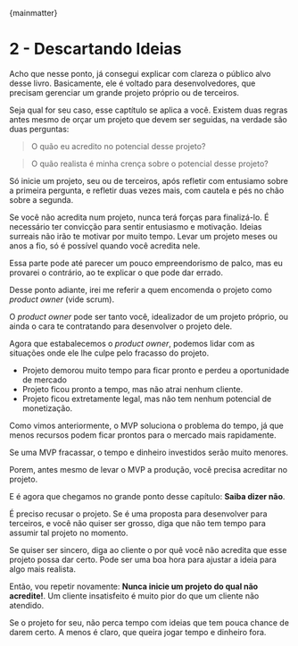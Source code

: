 {mainmatter}

# 2 - Descartando Ideias

Acho que nesse ponto, já consegui explicar com clareza o público alvo desse livro.
Basicamente, ele é voltado para desenvolvedores, que precisam gerenciar
um grande projeto próprio ou de terceiros.

Seja qual for seu caso, esse captítulo se aplica a você. Existem duas regras antes mesmo de orçar um projeto 
que devem ser seguidas, na verdade são duas perguntas:

> O quão eu acredito no potencial desse projeto?

> O quão realista é minha crença sobre o potencial desse projeto?

Só inicie um projeto, seu ou de terceiros, após refletir com entusiamo sobre a primeira pergunta, 
e refletir duas vezes mais, com cautela e pés no chão sobre a segunda.

Se você não acredita num projeto, nunca terá forças para finalizá-lo. É necessário ter convicção para
sentir entusiasmo e motivação. Ideias surreais não irão te motivar por muito tempo. Levar um projeto meses
ou anos a fio, só é possível quando você acredita nele.

Essa parte pode até parecer um pouco empreendorismo de palco, 
mas eu provarei o contrário, ao te explicar o que pode dar errado.

Desse ponto adiante, irei me referir a quem encomenda o projeto como *product owner* (vide scrum).

O *product owner* pode ser tanto você, idealizador de um projeto próprio, ou ainda o cara te contratando para desenvolver o projeto dele.

Agora que estabalecemos o *product owner*, podemos lidar com as situações onde ele lhe culpe pelo fracasso do projeto.

- Projeto demorou muito tempo para ficar pronto e perdeu a oportunidade de mercado
- Projeto ficou pronto a tempo, mas não atrai nenhum cliente.
- Projeto ficou extretamente legal, mas não tem nenhum potencial de monetização.

Como vimos anteriormente, o MVP soluciona o problema do tempo, já que menos
recursos podem ficar prontos para o mercado mais rapidamente.

Se uma MVP fracassar, o tempo e dinheiro investidos serão muito menores.

Porem, antes mesmo de levar o MVP a produção, você precisa acreditar no projeto.

E é agora que chegamos no grande ponto desse capítulo: **Saiba dizer não**.

É preciso recusar o projeto. Se é uma proposta para desenvolver para terceiros, e você não quiser ser grosso, 
diga que não tem tempo para assumir tal projeto no momento.

Se quiser ser sincero, diga ao cliente o por quê você não acredita que esse projeto possa dar certo. Pode ser uma boa hora
para ajustar a ideia para algo mais realista.

Então, vou repetir novamente: **Nunca inicie um projeto do qual não acredite!**. Um cliente insatisfeito é muito
pior do que um cliente não atendido.

Se o projeto for seu, não perca tempo com ideias que tem pouca chance de darem certo. A menos é claro,
que queira jogar tempo e dinheiro fora.